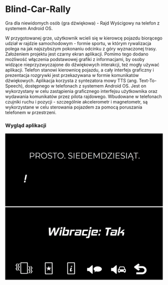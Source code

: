 # Blind-Car-Rally
Gra dla niewidomych osób (gra dźwiękowa) - Rajd Wyścigowy na telefon z systemem Android OS.

W przygotowanej grze, użytkownik wcieli się w kierowcę pojazdu biorącego udział w rajdzie samochodowym - formie sportu, w którym rywalizacja polega na jak najszybszym pokonaniu odcinku z góry wyznaczonej trasy. Założeniem projektu jest czarny ekran aplikacji. Pomimo tego dodano możliwość włączenia podstawowej grafiki z informacjami, by osoby widzące nieprzyzwyczajone do dźwiękowych interakcji, też mogły używać aplikacji. Telefon stanowi kierownicę pojazdu, a cały interfejs graficzny i prezentacja rozgrywki jest przekazywana w formie komunikatów dźwiękowych. Aplikacja korzysta z syntezatora mowy TTS (ang. Text-To-Speech), dostępnego w telefonach z systemem Android
OS. Jest on wykorzystany w celu zastąpienia graficznego interfejsu użytkownika oraz wydawania komunikatów przez pilota rajdowego. Wbudowane w telefonach czujniki ruchu i pozycji - szczególnie akcelerometr i magnetometr, są wykorzystane w celu sterowania pojazdem za pomocą poruszania telefonem w przestrzeni.

### Wygląd aplikacji

![screenshot](/images/Screenshot_1.png)
![screenshot](/images/Screenshot_2.png)

